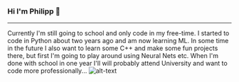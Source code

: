 ### Hi I'm Philipp 👋
---
Currently I'm still going to school and only code in my free-time. I started to code in Python about two years ago and am now learning ML.
In some time in the future I also want to learn some C++ and make some fun projects there, but first I'm going to play around using Neural Nets etc.
When I'm done with school in one year I'll will probably attend University and want to code more professionally...
![alt-text](https://media.giphy.com/media/wvQIqJyNBOCjK/giphy.gif)
